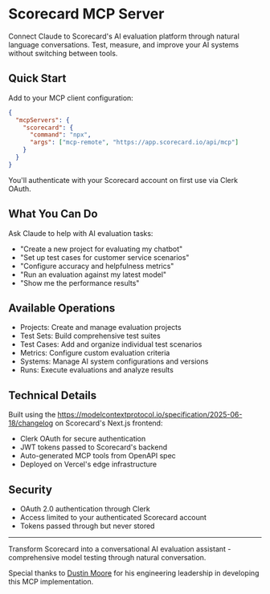 # Scorecard MCP Server

Connect Claude to Scorecard's AI evaluation platform through natural language conversations.
Test, measure, and improve your AI systems without switching between tools.

## Quick Start

Add to your MCP client configuration:

```json
{
  "mcpServers": {
    "scorecard": {
      "command": "npx",
      "args": ["mcp-remote", "https://app.scorecard.io/api/mcp"]
    }
  }
}
```

You'll authenticate with your Scorecard account on first use via Clerk OAuth.

## What You Can Do

Ask Claude to help with AI evaluation tasks:

- "Create a new project for evaluating my chatbot"
- "Set up test cases for customer service scenarios"
- "Configure accuracy and helpfulness metrics"
- "Run an evaluation against my latest model"
- "Show me the performance results"

## Available Operations

- Projects: Create and manage evaluation projects
- Test Sets: Build comprehensive test suites
- Test Cases: Add and organize individual test scenarios
- Metrics: Configure custom evaluation criteria
- Systems: Manage AI system configurations and versions
- Runs: Execute evaluations and analyze results

## Technical Details

Built using the https://modelcontextprotocol.io/specification/2025-06-18/changelog on
Scorecard's Next.js frontend:
- Clerk OAuth for secure authentication
- JWT tokens passed to Scorecard's backend
- Auto-generated MCP tools from OpenAPI spec
- Deployed on Vercel's edge infrastructure

## Security

- OAuth 2.0 authentication through Clerk
- Access limited to your authenticated Scorecard account
- Tokens passed through but never stored

---
Transform Scorecard into a conversational AI evaluation assistant - comprehensive model
testing through natural conversation.

Special thanks to [Dustin Moore](https://www.linkedin.com/in/dustin-moore-a1392792/) for his engineering leadership in developing this MCP implementation.

